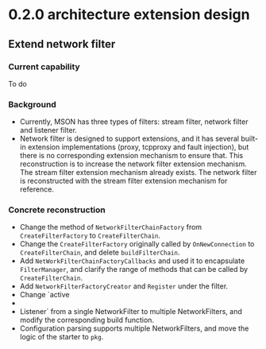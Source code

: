 # 0.2.0 architecture extension design

## Extend network filter

### Current capability
To do

### Background
+ Currently, MSON has three types of filters: stream filter, network filter and listener filter.
+ Network filter is designed to support extensions, and it has several built-in extension implementations (proxy, tcpproxy and fault injection), but there is no corresponding extension mechanism to ensure that. This reconstruction is to increase the network filter extension mechanism. The stream filter extension mechanism already exists. The network filter is reconstructed with the stream filter extension mechanism for reference.

### Concrete reconstruction
+ Change the method of `NetworkFilterChainFactory` from `CreateFilterFactory` to `CreateFilterChain`.
+ Change the `CreateFilterFactory` originally called by `OnNewConnection` to `CreateFilterChain`, and delete `buildFilterChain`.
+ Add `NetWorkFilterChainFactoryCallbacks` and used it to encapsulate `FilterManager`, and clarify the range of methods that can be called by `CreateFilterChain`.
+ Add `NetworkFilterFactoryCreator` and `Register` under the filter.
+ Change `active
+ 
+ Listener` from a single NetworkFilter to multiple NetworkFilters, and modify the corresponding build function.
+ Configuration parsing supports multiple NetworkFilters, and move the logic of the starter to `pkg`.
